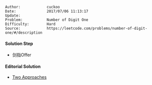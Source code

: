 
    Author:            cuckoo
    Date:              2017/07/06 11:13:17
    Update:            
    Problem:           Number of Digit One
    Difficulty:        Hard
    Source:            https://leetcode.com/problems/number-of-digit-one/#/description

#### Solution Step
 - 剑指Offer

#### Editorial Solution
 - [Two Approaches](https://leetcode.com/articles/number-of-digit-one/#approach-2-solve-it-mathematically-accepted)
